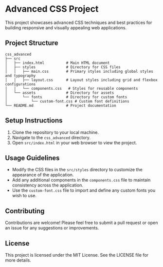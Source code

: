 # Advanced CSS Project

This project showcases advanced CSS techniques and best practices for building responsive and visually appealing web applications.

## Project Structure

```
css_advanced
├── src
│   ├── index.html          # Main HTML document
│   ├── styles              # Directory for CSS files
│   │   ├── main.css        # Primary styles including global styles and typography
│   │   ├── layout.css      # Layout styles including grid and flexbox configurations
│   │   └── components.css   # Styles for reusable components
│   └── assets              # Directory for assets
│       └── fonts           # Directory for custom fonts
│           └── custom-font.css # Custom font definitions
└── README.md               # Project documentation
```

## Setup Instructions

1. Clone the repository to your local machine.
2. Navigate to the `css_advanced` directory.
3. Open `src/index.html` in your web browser to view the project.

## Usage Guidelines

- Modify the CSS files in the `src/styles` directory to customize the appearance of the application.
- Add any additional components in the `components.css` file to maintain consistency across the application.
- Use the `custom-font.css` file to import and define any custom fonts you wish to use.

## Contributing

Contributions are welcome! Please feel free to submit a pull request or open an issue for any suggestions or improvements.

## License

This project is licensed under the MIT License. See the LICENSE file for more details.